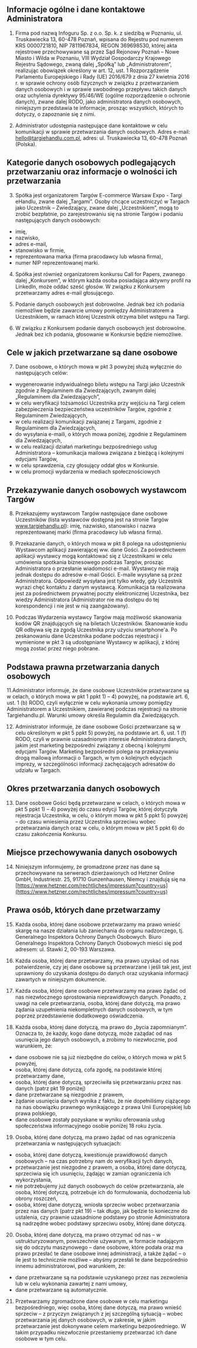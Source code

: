 ## Informacje ogólne i dane kontaktowe Administratora

1. Firma pod nazwą Infoguru Sp. z o.o. Sp. k. z siedzibą w Poznaniu, ul. Truskawiecka 13, 
60-478 Poznań, wpisana do Rejestru pod numerem KRS 0000721810, NIP 7811967834, REGON 369698530,  której akta rejestrowe przechowywane są przez Sąd Rejonowy Poznań – Nowe Miasto i Wilda w Poznaniu, VIII Wydział Gospodarczy Krajowego Rejestru Sądowego,
zwaną dalej „Spółką” lub „Administratorem”, realizując obowiązek określony w art. 12, ust. 1 Rozporządzenie Parlamentu Europejskiego i Rady (UE) 2016/679 z dnia 27 kwietnia 2016 r. w sprawie ochrony osób fizycznych w związku z przetwarzaniem danych osobowych i w sprawie swobodnego przepływu takich danych oraz uchylenia dyrektywy 95/46/WE (ogólne rozporządzenie o ochronie danych), zwane dalej RODO, jako administratora danych osobowych,
niniejszym przedstawia te informacje, prosząc wszystkich, których to dotyczy, o zapoznanie się z nimi.

2. Administrator udostępnia następujące dane kontaktowe w celu komunikacji w sprawie przetwarzania danych osobowych.
Adres e-mail: hello@targiehandlu.com.pl, adres: ul. Truskawiecka 13, 60-478 Poznań (Polska).

## Kategorie danych osobowych podlegających przetwarzaniu oraz informacje o wolności ich przetwarzania

3. Spółka jest organizatorem Targów E-commerce Warsaw Expo - Targi eHandlu,
zwane dalej „Targami”. Osoby chcące uczestniczyć w Targach jako Uczestnik – Zwiedzający,
zwane dalej „Uczestnikiem”, mogą to zrobić bezpłatnie, po zarejestrowaniu się na stronie Targów i podaniu następujących danych osobowych:

* imię,
* nazwisko,
* adres e-mail,
* stanowisko w firmie,
* reprezentowana marka (firma pracodawcy lub własna firma),
* numer NIP reprezentowanej marki.

4. Spółka jest również organizatorem konkursu Call for Papers, zwanego dalej „Konkursem”,
w którym każda osoba posiadająca aktywny profil na LinkedIn, może oddać sześć głosów.
W związku z Konkursem przetwarzamy adres e-mail głosującego.

5. Podanie danych osobowych jest dobrowolne. 
Jednak bez ich podania niemożliwe będzie zawarcie umowy pomiędzy Administratorem a Uczestnikiem, w ramach której Uczestnik otrzyma bilet wstępu na Targi.

6. W związku z Konkursem podanie danych osobowych jest dobrowolne.
Jednak bez ich podania, głosowanie w Konkursie będzie niemożliwe.

## Cele w jakich przetwarzane są dane osobowe

7. Dane osobowe, o których mowa w pkt 3 powyżej służą wyłącznie do następujących celów:

* wygenerowanie indywidualnego biletu wstępu na Targi jako Uczestnik zgodnie z Regulaminem dla Zwiedzających, zwanym dalej „Regulaminem dla Zwiedzających”,
* w celu weryfikacji tożsamości Uczestnika przy wejściu na Targi celem zabezpieczenia bezpieczeństwa uczestników Targów, zgodnie z Regulaminem Zwiedzających,
* w celu realizacji komunikacji związanej z Targami, zgodnie z Regulaminem dla Zwiedzających,
* do wysyłania e-maili, o których mowa poniżej, zgodnie z Regulaminem dla Zwiedzających,
* w celu realizacji działań marketingu bezpośredniego usług Administratora – komunikacja mailowa związana z bieżącą i kolejnymi edycjami Targów,
* w celu sprawdzenia, czy głosujący oddał głos w Konkursie.
* w celu promocji wydarzenia w mediach społecznościowych

## Przekazywanie danych osobowych wystawcom Targów

8. Przekazujemy wystawcom Targów następujące dane osobowe Uczestników (lista wystawców dostępna jest na stronie Targów www.targiehandlu.pl):
imię, nazwisko, stanowisko i nazwa reprezentowanej marki (firma pracodawcy lub własna firma).

9. Przekazanie danych, o których mowa w pkt 8 polega na udostępnieniu Wystawcom aplikacji zawierającej ww. dane Gości.
Za pośrednictwem aplikacji wystawcy mogą kontaktować się z Uczestnikami w celu umówienia spotkania biznesowego podczas Targów, prosząc Administratora o przesłanie wiadomości e-mail.
Wystawcy nie mają jednak dostępu do adresów e-mail Gości. E-maile wysyłane są przez Administratora.
Odpowiedź wysyłana jest tylko wtedy, gdy Uczestnik wyrazi chęć kontaktu z danym wystawcą.
Komunikacja ta realizowana jest za pośrednictwem prywatnej poczty elektronicznej Uczestnika, bez wiedzy Administratora (Administrator nie ma dostępu do tej korespondencji i nie jest w nią zaangażowany).

10. Podczas Wydarzenia wystawcy Targów mają możliwość skanowania kodów QR znajdujących się na biletach Uczestników. 
Skanowanie kodu QR odbywa się za zgodą Uczestnika przy użyciu smartphone'a. Po zeskanowaniu dane Uczestnika podane podczas rejestracji i wymienione w pkt 3 są udostępniane Wystawcy w aplikacji, z której mogą zostać przez niego pobrane. 

## Podstawa prawna przetwarzania danych osobowych

11.Administrator informuje, że dane osobowe Uczestników przetwarzane są w celach, o których mowa w pkt 1 ppkt 1) – 4) powyżej, na podstawie art. 6, ust. 1 (b) RODO, czyli wyłącznie w celu wykonania umowy pomiędzy Administratorem a Uczestnikiem, zawieranej podczas rejestracji na stronie Targiehandlu.pl. Warunki umowy określa Regulamin dla Zwiedzających.

12. Administrator informuje, że dane osobowe Gości przetwarzane są w celu określonym w pkt 5 ppkt 5) powyżej, na podstawie art. 6, ust. 1 (f) RODO, czyli w prawnie uzasadnionym interesie Administratora danych, jakim jest marketing bezpośredni związany z obecną i kolejnymi edycjami Targów.
Marketing bezpośredni polega na przekazywaniu drogą mailową informacji o Targach, w tym o kolejnych edycjach imprezy, w szczególności informacji zachęcających adresatów do udziału w Targach.

## Okres przetwarzania danych osobowych

13. Dane osobowe Gości będą przetwarzane w celach, o których mowa w pkt 5 ppkt 1) – 4) powyżej do czasu edycji Targów, której dotyczyła rejestracja Uczestnika, w celu, o którym mowa w pkt 5 ppkt 5) powyżej – do czasu wniesienia przez Uczestnika sprzeciwu wobec przetwarzania danych oraz w celu, o którym mowa w pkt 5 ppkt 6) do czasu zakończenia Konkursu. 

## Miejsce przechowywania danych osobowych

14. Niniejszym informujemy, że gromadzone przez nas dane są przechowywane na serwerach dzierżawionych od Hetzner Online GmbH, Industriestr. 25, 91710 Gunzenhausen, Niemcy i znajdują się na [https://www.hetzner.com/rechtliches/impressum?country=us](https://www.hetzner.com/rechtliches/impressum?country=us)

## Prawa osób, których dane przetwarzamy

15. Każda osoba, której dane osobowe przetwarzamy ma prawo wnieść skargę na nasze działania lub zaniechania do organu nadzorczego, tj. Generalnego Inspektora Ochrony Danych Osobowych.
Biuro Generalnego Inspektora Ochrony Danych Osobowych mieści się pod adresem: ul. Stawki 2, 00-193 Warszawa.

16. Każda osoba, której dane przetwarzamy, ma prawo uzyskać od nas potwierdzenie, czy jej dane osobowe są przetwarzane i jeśli tak jest,
jest uprawniony do uzyskania dostępu do danych oraz uzyskania informacji zawartych w niniejszym dokumencie.

17. Każda osoba, której dane osobowe przetwarzamy ma prawo żądać od nas niezwłocznego sprostowania nieprawidłowych danych.
Ponadto, z uwagi na cele przetwarzania, osoba, której dane dotyczą, ma prawo żądania uzupełnienia niekompletnych danych osobowych, w tym poprzez przedstawienie dodatkowego oświadczenia.

18. Każda osoba, której dane dotyczą, ma prawo do „bycia zapomnianym”.
Oznacza to, że każdy, kogo dane dotyczą, może zażądać od nas usunięcia jego danych osobowych, a zrobimy to niezwłocznie, pod warunkiem, że:

* dane osobowe nie są już niezbędne do celów, o których mowa w pkt 5 powyżej,
* osoba, której dane dotyczą, cofa zgodę, na podstawie której przetwarzamy dane,
* osoba, której dane dotyczą, sprzeciwiła się przetwarzaniu przez nas danych (patrz pkt 19 poniżej)
* dane przetwarzane są niezgodnie z prawem,
* żądanie usunięcia danych wynika z faktu, że nie dopełniliśmy ciążącego na nas obowiązku prawnego wynikającego z prawa Unii Europejskiej lub prawa polskiego,
* dane osobowe zostały pozyskane w wyniku oferowania usług społeczeństwa informacyjnego osobie poniżej 18 roku życia.

19. Osoba, której dane dotyczą, ma prawo żądać od nas ograniczenia przetwarzania w następujących sytuacjach:

* osoba, której dane dotyczą, kwestionuje prawidłowość danych osobowych – na czas potrzebny nam do weryfikacji tych danych,
* przetwarzanie jest niezgodne z prawem, a osoba, której dane dotyczą, sprzeciwia się ich usunięciu, żądając w zamian ograniczenia ich wykorzystania,
* nie potrzebujemy już danych osobowych do celów przetwarzania, ale osoba, której dotyczą, potrzebuje ich do formułowania, dochodzenia lub obrony roszczeń,
* osoba, której dane dotyczą, wniosła sprzeciw wobec przetwarzania przez nas danych (patrz pkt 19) – tak długo, jak będzie to konieczne do ustalenia, czy prawnie uzasadnione podstawy po stronie Administratora są nadrzędne wobec podstawy sprzeciwu osoby, której dane dotyczą.

20. Osoba, której dane dotyczą, ma prawo otrzymać od nas – w ustrukturyzowanym, powszechnie używanym,
w formacie nadającym się do odczytu maszynowego – dane osobowe, które podała oraz ma prawo przesłać te dane osobowe innej administracji, a także żądać – o ile jest to technicznie możliwe – abyśmy przesłali te dane bezpośrednio innemu administratorowi, pod warunkiem, że:

* dane przetwarzane są na podstawie uzyskanego przez nas zezwolenia lub w celu wykonania zawartej z nami umowy,
* dane przetwarzane są automatycznie.

21. Przetwarzamy zgromadzone dane osobowe w celu marketingu bezpośredniego, więc osoba, której dane dotyczą, ma prawo wnieść sprzeciw – z przyczyn związanych z jej szczególną sytuacją – wobec przetwarzania jej danych osobowych, w zakresie, w jakim przetwarzanie jest dokonywane celem marketingu bezpośredniego.
W takim przypadku niezwłocznie przestaniemy przetwarzać ich dane osobowe w tym celu.
